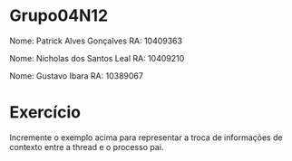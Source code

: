 # Grupo04N12

Nome: Patrick Alves Gonçalves          RA: 10409363

Nome: Nicholas dos Santos Leal         RA: 10409210

Nome: Gustavo Ibara                    RA: 10389067


# Exercício

Incremente o exemplo acima para representar a troca de informações de contexto entre a thread e o processo pai.
